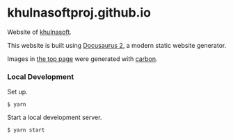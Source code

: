 # khulnasoftproj.github.io

Website of [khulnasoft](https://github.com/khulnasoftproj/khulnasoft).

This website is built using [Docusaurus 2](https://docusaurus.io/), a modern static website generator.

Images in [the top page](https://khulnasoftproj.github.io/) were generated with [carbon](https://carbon.now.sh/).

### Local Development

Set up.

```console
$ yarn
```

Start a local development server.

```console
$ yarn start
```
